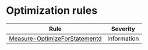 ﻿# Optimization rules

| Rule | Severity |
|------|----------------------------------|
|[Measure-OptimizeForStatementd](./Measure-OptimizeForStatement.md) | Information |
